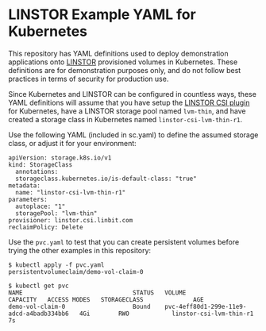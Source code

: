 # LINSTOR Example YAML for Kubernetes

This repository has YAML definitions used to deploy demonstration applications onto [LINSTOR](https://github.com/LINBIT/linstor-csi) provisioned volumes in Kubernetes. These definitions are for demonstration purposes only, and do not follow best practices in terms of security for production use.

Since Kubernetes and LINSTOR can be configured in countless ways, these YAML definitions will assume that you have setup the [LINSTOR CSI plugin](https://github.com/LINBIT/linstor-csi) for Kubernetes, have a LINSTOR storage pool named `lvm-thin`, and have created a storage class in Kubernetes named `linstor-csi-lvm-thin-r1`. 

Use the following YAML (included in sc.yaml) to define the assumed storage class, or adjust it for your environment:
```
apiVersion: storage.k8s.io/v1
kind: StorageClass
  annotations:
  storageclass.kubernetes.io/is-default-class: "true"
metadata:
  name: "linstor-csi-lvm-thin-r1"
parameters:
  autoplace: "1"
  storagePool: "lvm-thin"
provisioner: linstor.csi.linbit.com
reclaimPolicy: Delete
```

Use the `pvc.yaml` to test that you can create persistent volumes before trying the other examples in this repository:
```
$ kubectl apply -f pvc.yaml
persistentvolumeclaim/demo-vol-claim-0

$ kubectl get pvc
NAME                               STATUS   VOLUME                                     CAPACITY   ACCESS MODES   STORAGECLASS              AGE
demo-vol-claim-0                   Bound    pvc-4eff80d1-299e-11e9-adcd-a4badb334bb6   4Gi        RWO            linstor-csi-lvm-thin-r1   7s
```
